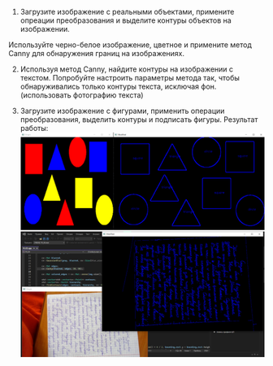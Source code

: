 1. Загрузите изображение с реальными объектами, примените опреации преобразования и выделите контуры объектов на изображении.

Используйте черно-белое изображение, цветное и примените метод Canny для обнаружения границ на изображениях.

2. Используя метод Canny, найдите контуры на изображении с текстом. Попробуйте настроить параметры метода так, чтобы обнаруживались только контуры текста, исключая фон. (использовать фотографию текста)

3. Загрузите изображение с фигурами, применить операции преобразования, выделить контуры и подписать фигуры.
Результат работы:
![Res](https://raw.githubusercontent.com/dimandjdi/practice/main/19_03/19.png)</br>
![Res](https://raw.githubusercontent.com/dimandjdi/practice/main/19_03/19_2.png)</br>
